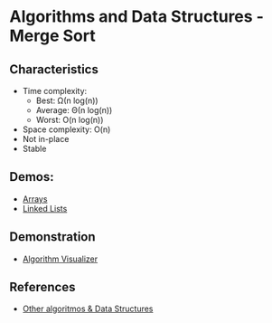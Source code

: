 # Algorithms and Data Structures - Merge Sort


## Characteristics
- Time complexity:
    - Best: Ω(n log(n))
    - Average: Θ(n log(n))
    - Worst: O(n log(n))
- Space complexity: O(n)
- Not in-place
- Stable


## Demos:
- [Arrays](./src/arrays.py)
- [Linked Lists](./src/linked_lists.py)


## Demonstration
- [Algorithm Visualizer](https://algorithm-visualizer.org/divide-and-conquer/merge-sort)


## References
- [Other algoritmos & Data Structures](https://github.com/NelsonBN/algorithms-data-structures)
